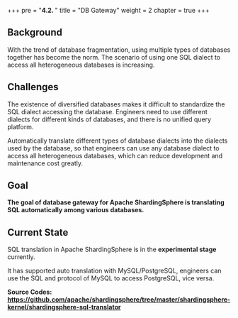 +++
pre = "<b>4.2. </b>"
title = "DB Gateway"
weight = 2
chapter = true
+++

## Background

With the trend of database fragmentation, using multiple types of databases together has become the norm. 
The scenario of using one SQL dialect to access all heterogeneous databases is increasing.

## Challenges

The existence of diversified databases makes it difficult to standardize the SQL dialect accessing the database.
Engineers need to use different dialects for different kinds of databases, and there is no unified query platform.

Automatically translate different types of database dialects into the dialects used by the database, 
so that engineers can use any database dialect to access all heterogeneous databases, which can reduce development and maintenance cost greatly.

## Goal

**The goal of database gateway for Apache ShardingSphere is translating SQL automatically among various databases.**

## Current State

SQL translation in Apache ShardingSphere is in the **experimental stage** currently.

It has supported auto translation with MySQL/PostgreSQL, engineers can use the SQL and protocol of MySQL to access PostgreSQL, vice versa.

**Source Codes: https://github.com/apache/shardingsphere/tree/master/shardingsphere-kernel/shardingsphere-sql-translator**

